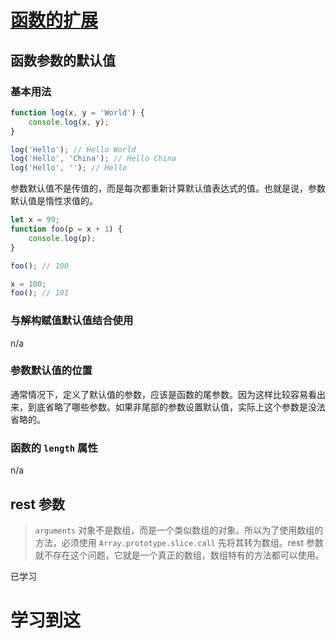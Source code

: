 # [函数的扩展](http://es6.ruanyifeng.com/#docs/function)

## 函数参数的默认值

### 基本用法

```js
function log(x, y = 'World') {
    console.log(x, y);
}

log('Hello'); // Hello World
log('Hello', 'China'); // Hello China
log('Hello', ''); // Hello
```

参数默认值不是传值的，而是每次都重新计算默认值表达式的值。也就是说，参数默认值是惰性求值的。

```js
let x = 99;
function foo(p = x + 1) {
    console.log(p);
}

foo(); // 100

x = 100;
foo(); // 101
```

### 与解构赋值默认值结合使用

n/a

### 参数默认值的位置

通常情况下，定义了默认值的参数，应该是函数的尾参数。因为这样比较容易看出来，到底省略了哪些参数。如果非尾部的参数设置默认值，实际上这个参数是没法省略的。

### 函数的 `length` 属性

n/a

## rest 参数

> `arguments` 对象不是数组，而是一个类似数组的对象。所以为了使用数组的方法，必须使用 `Array.prototype.slice.call` 先将其转为数组。rest 参数就不存在这个问题，它就是一个真正的数组，数组特有的方法都可以使用。

已学习

# 学习到这